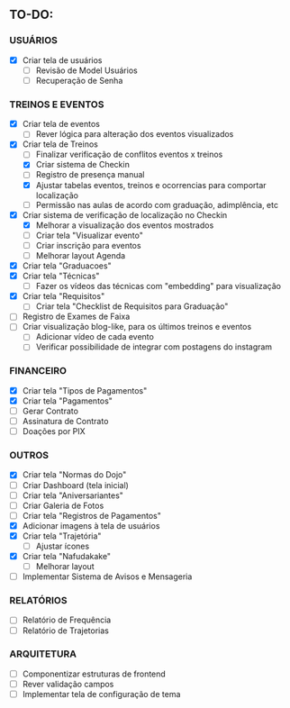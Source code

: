 ## TO-DO:

### USUÁRIOS

- [x] Criar tela de usuários
  - [ ] Revisão de Model Usuários
  - [ ] Recuperação de Senha

### TREINOS E EVENTOS

- [x] Criar tela de eventos
  - [ ] Rever lógica para alteração dos eventos visualizados
- [x] Criar tela de Treinos
  - [ ] Finalizar verificação de conflitos eventos x treinos
  - [x] Criar sistema de Checkin
  - [ ] Registro de presença manual
  - [x] Ajustar tabelas eventos, treinos e ocorrencias para comportar localização
  - [ ] Permissão nas aulas de acordo com graduação, adimplência, etc
- [x] Criar sistema de verificação de localização no Checkin
  - [x] Melhorar a visualização dos eventos mostrados
  - [ ] Criar tela "Visualizar evento"
  - [ ] Criar inscrição para eventos
  - [ ] Melhorar layout Agenda
- [x] Criar tela "Graduacoes"
- [x] Criar tela "Técnicas"
  - [ ] Fazer os vídeos das técnicas com "embedding" para visualização
- [x] Criar tela "Requisitos"
  - [ ] Criar tela "Checklist de Requisitos para Graduação"
- [ ] Registro de Exames de Faixa
- [ ] Criar visualização blog-like, para os últimos treinos e eventos
  - [ ] Adicionar vídeo de cada evento
  - [ ] Verificar possibilidade de integrar com postagens do instagram

### FINANCEIRO

- [x] Criar tela "Tipos de Pagamentos"
- [x] Criar tela "Pagamentos"
- [ ] Gerar Contrato
- [ ] Assinatura de Contrato
- [ ] Doações por PIX

### OUTROS

- [x] Criar tela "Normas do Dojo"
- [ ] Criar Dashboard (tela inicial)
- [ ] Criar tela "Aniversariantes"
- [ ] Criar Galeria de Fotos
- [ ] Criar tela "Registros de Pagamentos"
- [x] Adicionar imagens à tela de usuários
- [x] Criar tela "Trajetória"
  - [ ] Ajustar ícones
- [x] Criar tela "Nafudakake"
  - [ ] Melhorar layout
- [ ] Implementar Sistema de Avisos e Mensageria

### RELATÓRIOS

- [ ] Relatório de Frequência
- [ ] Relatório de Trajetorias

### ARQUITETURA

- [ ] Componentizar estruturas de frontend
- [ ] Rever validação campos
- [ ] Implementar tela de configuração de tema